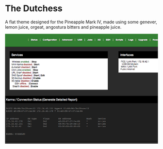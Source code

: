 The Dutchess
============

A flat theme designed for the Pineapple Mark IV, made using some genever, lemon juice, orgeat, angostura bitters and pineapple juice.

![Screenshot of The Dutchess in action](/screenshot.png "The same color scheme and layout.")